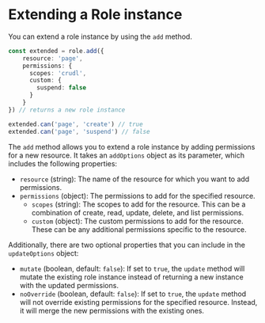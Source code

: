 # Extending a Role instance

You can extend a role instance by using the `add` method.

```ts
const extended = role.add({
    resource: 'page',
    permissions: {
      scopes: 'crudl',
      custom: {
        suspend: false
      }
    }
}) // returns a new role instance

extended.can('page', 'create') // true
extended.can('page', 'suspend') // false
```

The `add` method allows you to extend a role instance by adding permissions for a new resource. It takes an `addOptions` object as its parameter, which includes the following properties:

* `resource` (string): The name of the resource for which you want to add permissions.
* `permissions` (object): The permissions to add for the specified resource.
  * `scopes` (string): The scopes to add for the resource. This can be a combination of create, read, update, delete, and list permissions.
  * `custom` (object): The custom permissions to add for the resource. These can be any additional permissions specific to the resource.

Additionally, there are two optional properties that you can include in the `updateOptions` object:

* `mutate` (boolean, default: `false`): If set to `true`, the `update` method will mutate the existing role instance instead of returning a new instance with the updated permissions.
* `noOverride` (boolean, default: `false`): If set to `true`, the `update` method will not override existing permissions for the specified resource. Instead, it will merge the new permissions with the existing ones.

